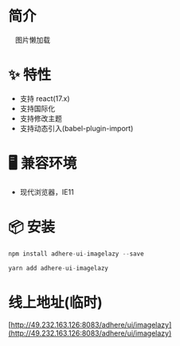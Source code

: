 # 简介
&ensp;&ensp;图片懒加载

# ✨ 特性
- 支持 react(17.x)
- 支持国际化
- 支持修改主题
- 支持动态引入(babel-plugin-import)

# 🖥 兼容环境
- 现代浏览器，IE11

# 📦 安装
```javascript
npm install adhere-ui-imagelazy --save
``` 

```javascript
yarn add adhere-ui-imagelazy
```

# 线上地址(临时)
[http://49.232.163.126:8083/adhere/ui/imagelazy](http://49.232.163.126:8083/adhere/ui/imagelazy)
